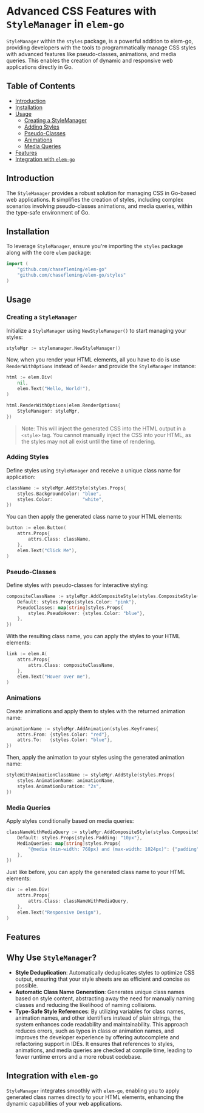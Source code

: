 # Advanced CSS Features with `StyleManager` in `elem-go`

`StyleManager` within the `styles` package, is a powerful addition to elem-go, providing developers with the tools to programmatically manage CSS styles with advanced features like pseudo-classes, animations, and media queries. This enables the creation of dynamic and responsive web applications directly in Go.

## Table of Contents

- [Introduction](#introduction)
- [Installation](#installation)
- [Usage](#usage)
    - [Creating a StyleManager](#creating-a-stylemanager)
    - [Adding Styles](#adding-styles)
    - [Pseudo-Classes](#pseudo-classes)
    - [Animations](#animations)
    - [Media Queries](#media-queries)
- [Features](#features)
- [Integration with `elem-go`](#integration-with-elem-go)

## Introduction

The `StyleManager` provides a robust solution for managing CSS in Go-based web applications. It simplifies the creation of styles, including complex scenarios involving pseudo-classes animations, and media queries, within the type-safe environment of Go.

## Installation

To leverage `StyleManager`, ensure you're importing the `styles` package along with the core `elem` package:

```go
import (
    "github.com/chasefleming/elem-go"
    "github.com/chasefleming/elem-go/styles"
)
```

## Usage

### Creating a `StyleManager`

Initialize a `StyleManager` using `NewStyleManager()` to start managing your styles:

```go
styleMgr := stylemanager.NewStyleManager()
```

Now, when you render your HTML elements, all you have to do is use `RenderWithOptions` instead of `Render` and provide the `StyleManager` instance:

```go
html := elem.Div(
    nil,
    elem.Text("Hello, World!"),
)

html.RenderWithOptions(elem.RenderOptions{
    StyleManager: styleMgr,
})
```

> Note: This will inject the generated CSS into the HTML output in a `<style>` tag. You cannot manually inject the CSS into your HTML, as the styles may not all exist until the time of rendering.

### Adding Styles

Define styles using `StyleManager` and receive a unique class name for application:

```go
className := styleMgr.AddStyle(styles.Props{
    styles.BackgroundColor: "blue",
    styles.Color:           "white",
})
```

You can then apply the generated class name to your HTML elements:

```go
button := elem.Button(
    attrs.Props{
        attrs.Class: className,
    },
    elem.Text("Click Me"),
)
```

### Pseudo-Classes

Define styles with pseudo-classes for interactive styling:

```go
compositeClassName := styleMgr.AddCompositeStyle(styles.CompositeStyle{
    Default: styles.Props{styles.Color: "pink"},
    PseudoClasses: map[string]styles.Props{
        styles.PseudoHover: {styles.Color: "blue"},
    },
})
```

With the resulting class name, you can apply the styles to your HTML elements:

```go
link := elem.A(
    attrs.Props{
        attrs.Class: compositeClassName,
    },
    elem.Text("Hover over me"),
)
```

### Animations

Create animations and apply them to styles with the returned animation name:

```go
animationName := styleMgr.AddAnimation(styles.Keyframes{
    attrs.From: {styles.Color: "red"},
    attrs.To:   {styles.Color: "blue"},
})
```

Then, apply the animation to your styles using the generated animation name:

```go
styleWithAnimationClassName := styleMgr.AddStyle(styles.Props{
    styles.AnimationName: animationName,
	styles.AnimationDuration: "2s",
})
```

### Media Queries

Apply styles conditionally based on media queries:

```go
classNameWithMediaQuery := styleMgr.AddCompositeStyle(styles.CompositeStyle{
    Default: styles.Props{styles.Padding: "10px"},
    MediaQueries: map[string]styles.Props{
        "@media (min-width: 768px) and (max-width: 1024px)": {"padding": "20px"},
    },
})
```

Just like before, you can apply the generated class name to your HTML elements:

```go
div := elem.Div(
    attrs.Props{
        attrs.Class: classNameWithMediaQuery,
    },
    elem.Text("Responsive Design"),
)
```

## Features

## Why Use `StyleManager`?

- **Style Deduplication**: Automatically deduplicates styles to optimize CSS output, ensuring that your style sheets are as efficient and concise as possible.
- **Automatic Class Name Generation**: Generates unique class names based on style content, abstracting away the need for manually naming classes and reducing the likelihood of naming collisions.
- **Type-Safe Style References**: By utilizing variables for class names, animation names, and other identifiers instead of plain strings, the system enhances code readability and maintainability. This approach reduces errors, such as typos in class or animation names, and improves the developer experience by offering autocomplete and refactoring support in IDEs. It ensures that references to styles, animations, and media queries are checked at compile time, leading to fewer runtime errors and a more robust codebase.


## Integration with `elem-go`

`StyleManager` integrates smoothly with `elem-go`, enabling you to apply generated class names directly to your HTML elements, enhancing the dynamic capabilities of your web applications.
